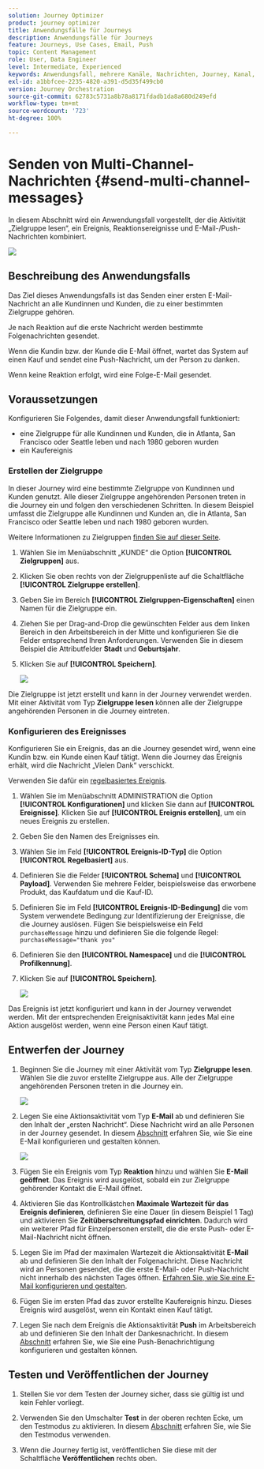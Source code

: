 ```yaml
---
solution: Journey Optimizer
product: journey optimizer
title: Anwendungsfälle für Journeys
description: Anwendungsfälle für Journeys
feature: Journeys, Use Cases, Email, Push
topic: Content Management
role: User, Data Engineer
level: Intermediate, Experienced
keywords: Anwendungsfall, mehrere Kanäle, Nachrichten, Journey, Kanal, Ereignisse, Push
exl-id: a1bbfcee-2235-4820-a391-d5d35f499cb0
version: Journey Orchestration
source-git-commit: 62783c5731a8b78a8171fdadb1da8a680d249efd
workflow-type: tm+mt
source-wordcount: '723'
ht-degree: 100%

---
```


# Senden von Multi-Channel-Nachrichten {#send-multi-channel-messages}

In diesem Abschnitt wird ein Anwendungsfall vorgestellt, der die Aktivität „Zielgruppe lesen“, ein Ereignis, Reaktionsereignisse und E-Mail-/Push-Nachrichten kombiniert.

![](assets/jo-uc1.png)

## Beschreibung des Anwendungsfalls

Das Ziel dieses Anwendungsfalls ist das Senden einer ersten E-Mail-Nachricht an alle Kundinnen und Kunden, die zu einer bestimmten Zielgruppe gehören.

Je nach Reaktion auf die erste Nachricht werden bestimmte Folgenachrichten gesendet.

Wenn die Kundin bzw. der Kunde die E-Mail öffnet, wartet das System auf einen Kauf und sendet eine Push-Nachricht, um der Person zu danken.

Wenn keine Reaktion erfolgt, wird eine Folge-E-Mail gesendet.

## Voraussetzungen

Konfigurieren Sie Folgendes, damit dieser Anwendungsfall funktioniert:

* eine Zielgruppe für alle Kundinnen und Kunden, die in Atlanta, San Francisco oder Seattle leben und nach 1980 geboren wurden
* ein Kaufereignis

### Erstellen der Zielgruppe

In dieser Journey wird eine bestimmte Zielgruppe von Kundinnen und Kunden genutzt. Alle dieser Zielgruppe angehörenden Personen treten in die Journey ein und folgen den verschiedenen Schritten. In diesem Beispiel umfasst die Zielgruppe alle Kundinnen und Kunden an, die in Atlanta, San Francisco oder Seattle leben und nach 1980 geboren wurden.

Weitere Informationen zu Zielgruppen [finden Sie auf dieser Seite](../audience/about-audiences.md).

1. Wählen Sie im Menüabschnitt „KUNDE“ die Option **[!UICONTROL Zielgruppen]** aus.
1. Klicken Sie oben rechts von der Zielgruppenliste auf die Schaltfläche **[!UICONTROL Zielgruppe erstellen]**.
1. Geben Sie im Bereich **[!UICONTROL Zielgruppen-Eigenschaften]** einen Namen für die Zielgruppe ein.
1. Ziehen Sie per Drag-and-Drop die gewünschten Felder aus dem linken Bereich in den Arbeitsbereich in der Mitte und konfigurieren Sie die Felder entsprechend Ihren Anforderungen. Verwenden Sie in diesem Beispiel die Attributfelder **Stadt** und **Geburtsjahr**.
1. Klicken Sie auf **[!UICONTROL Speichern]**.

   ![](assets/add-attributes.png)

Die Zielgruppe ist jetzt erstellt und kann in der Journey verwendet werden. Mit einer Aktivität vom Typ **Zielgruppe lesen** können alle der Zielgruppe angehörenden Personen in die Journey eintreten.

### Konfigurieren des Ereignisses

Konfigurieren Sie ein Ereignis, das an die Journey gesendet wird, wenn eine Kundin bzw. ein Kunde einen Kauf tätigt. Wenn die Journey das Ereignis erhält, wird die Nachricht „Vielen Dank“ verschickt.

Verwenden Sie dafür ein [regelbasiertes Ereignis](../event/about-events.md).

1. Wählen Sie im Menüabschnitt ADMINISTRATION die Option **[!UICONTROL Konfigurationen]** und klicken Sie dann auf **[!UICONTROL Ereignisse]**. Klicken Sie auf **[!UICONTROL Ereignis erstellen]**, um ein neues Ereignis zu erstellen.

1. Geben Sie den Namen des Ereignisses ein.

1. Wählen Sie im Feld **[!UICONTROL Ereignis-ID-Typ]** die Option **[!UICONTROL Regelbasiert]** aus.

1. Definieren Sie die Felder **[!UICONTROL Schema]** und **[!UICONTROL Payload]**. Verwenden Sie mehrere Felder, beispielsweise das erworbene Produkt, das Kaufdatum und die Kauf-ID.

1. Definieren Sie im Feld **[!UICONTROL Ereignis-ID-Bedingung]** die vom System verwendete Bedingung zur Identifizierung der Ereignisse, die die Journey auslösen. Fügen Sie beispielsweise ein Feld `purchaseMessage` hinzu und definieren Sie die folgende Regel: `purchaseMessage="thank you"`

1. Definieren Sie den **[!UICONTROL Namespace]** und die **[!UICONTROL Profilkennung]**.

1. Klicken Sie auf **[!UICONTROL Speichern]**.

   ![](assets/jo-uc2.png)

Das Ereignis ist jetzt konfiguriert und kann in der Journey verwendet werden. Mit der entsprechenden Ereignisaktivität kann jedes Mal eine Aktion ausgelöst werden, wenn eine Person einen Kauf tätigt.

## Entwerfen der Journey

1. Beginnen Sie die Journey mit einer Aktivität vom Typ **Zielgruppe lesen**. Wählen Sie die zuvor erstellte Zielgruppe aus. Alle der Zielgruppe angehörenden Personen treten in die Journey ein.

   ![](assets/jo-uc4.png)

1. Legen Sie eine Aktionsaktivität vom Typ **E-Mail** ab und definieren Sie den Inhalt der „ersten Nachricht“. Diese Nachricht wird an alle Personen in der Journey gesendet. In diesem [Abschnitt](../email/create-email.md) erfahren Sie, wie Sie eine E-Mail konfigurieren und gestalten können.

   ![](assets/jo-uc5.png)

1. Fügen Sie ein Ereignis vom Typ **Reaktion** hinzu und wählen Sie **E-Mail geöffnet**. Das Ereignis wird ausgelöst, sobald ein zur Zielgruppe gehörender Kontakt die E-Mail öffnet.

1. Aktivieren Sie das Kontrollkästchen **Maximale Wartezeit für das Ereignis definieren**, definieren Sie eine Dauer (in diesem Beispiel 1 Tag) und aktivieren Sie **Zeitüberschreitungspfad einrichten**. Dadurch wird ein weiterer Pfad für Einzelpersonen erstellt, die die erste Push- oder E-Mail-Nachricht nicht öffnen.

1. Legen Sie im Pfad der maximalen Wartezeit die Aktionsaktivität **E-Mail** ab und definieren Sie den Inhalt der Folgenachricht. Diese Nachricht wird an Personen gesendet, die die erste E-Mail- oder Push-Nachricht nicht innerhalb des nächsten Tages öffnen. [Erfahren Sie, wie Sie eine E-Mail konfigurieren und gestalten](../email/create-email.md).

1. Fügen Sie im ersten Pfad das zuvor erstellte Kaufereignis hinzu. Dieses Ereignis wird ausgelöst, wenn ein Kontakt einen Kauf tätigt.

1. Legen Sie nach dem Ereignis die Aktionsaktivität **Push** im Arbeitsbereich ab und definieren Sie den Inhalt der Dankesnachricht. In diesem [Abschnitt](../push/create-push.md) erfahren Sie, wie Sie eine Push-Benachrichtigung konfigurieren und gestalten können.

## Testen und Veröffentlichen der Journey

1. Stellen Sie vor dem Testen der Journey sicher, dass sie gültig ist und kein Fehler vorliegt. 

1. Verwenden Sie den Umschalter **Test** in der oberen rechten Ecke, um den Testmodus zu aktivieren. In diesem [Abschnitt](testing-the-journey.md) erfahren Sie, wie Sie den Testmodus verwenden.

1. Wenn die Journey fertig ist, veröffentlichen Sie diese mit der Schaltfläche **Veröffentlichen** rechts oben.
